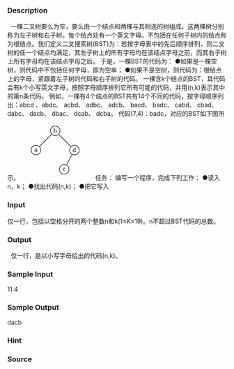 
### Description

 
一棵二叉树要么为空，要么由一个结点和两棵与其相连的树组成。这两棵树分别称为左子树和右子树。每个结点处有一个英文字母。不包括在任何子树内的结点称为根结点。我们定义二叉搜索树(BST)为：若按字母表中的先后顺序排列，则二叉树的任一个结点均满足，其左子树上的所有字母均在该结点字母之前，而其右子树上所有字母均在该结点字母之后。
于是，一棵BST的代码为：
●如果是一棵空树，则代码中不包括任何字母，即为空串；
●如果不是空树，则代码为：根结点上的字母，紧跟着左子树的代码和右子树的代码。
一棵含k个结点的BST，其代码会有k个小写英文字母，按照字母顺序排列它所有可能的代码，并用(n,k)表示其中的第n条代码。
例如，一棵有4个结点的BST共有14个不同的代码，按字母顺序列出：abcd 、abdc、 acbd、 adbc、 adcb、 bacd、 badc、 cabd、 cbad、 dabc、 dacb、 dbac、 dcab、 dcba。
代码(7,4)：badc，对应的BST如下图所示。
![](/JudgeOnline/upload/201212/11(4).jpg)
任务：
编写一个程序，完成下列工作：
●读入n，k；
●找出代码(n,k)；
●把它写入
### Input
仅一行，包括以空格分开的两个整数n和k(1≤K≤19)。n不超过BST代码的总数。
### Output
 
仅一行，是以小写字母给出的代码(n,k)。
### Sample Input
11 4

### Sample Output
dacb
### Hint

### Source
